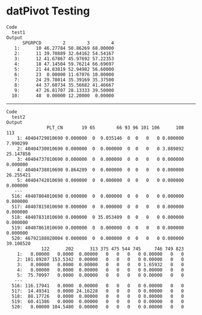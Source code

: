 # datPivot Testing

    Code
      test1
    Output
          SPGRPCD        2        3        4
       1:      10 46.27784 50.86269 68.00000
       2:      11 39.70889 32.64162 54.54167
       3:      12 41.67867 45.97692 57.22353
       4:      18 47.14504 59.76214 66.69697
       5:      21 44.83819 52.94982 56.60000
       6:      23  0.00000 11.67076 10.00000
       7:      24 29.78014 35.39169 35.37500
       8:      44 37.60734 35.56682 41.46667
       9:      47 26.81707 28.13333 39.50000
      10:      48  0.00000 12.20000  0.00000

---

    Code
      test2
    Output
                   PLT_CN       19 65        66 93 96 101 106      108       113
        1: 40404729010690 0.000000  0  9.035146  0  0   0   0 0.000000  7.990299
        2: 40404730010690 0.000000  0  0.000000  0  0   0   0 3.889892 25.147850
        3: 40404737010690 0.000000  0  0.000000  0  0   0   0 0.000000  0.000000
        4: 40404738010690 0.864289  0  0.000000  0  0   0   0 0.000000 26.255421
        5: 40404742010690 0.000000  0  0.000000  0  0   0   0 0.000000  0.000000
       ---                                                                      
      516: 40407804010690 0.000000  0  0.000000  0  0   0   0 0.000000  0.000000
      517: 40407815010690 0.000000  0  0.000000  0  0   0   0 0.000000  0.000000
      518: 40407831010690 0.000000  0 35.053409  0  0   0   0 0.000000  0.000000
      519: 40407861010690 0.000000  0  0.000000  0  0   0   0 0.000000  0.000000
      520: 46792188020004 0.000000  0  0.000000  0  0   0   0 0.000000 39.108520
                 122      202      313 375 475 544 745     746 749 823
        1:   0.00000   0.0000  0.00000   0   0   0   0 0.00000   0   0
        2: 101.89207 153.5342  0.00000   0   0   0   0 0.00000   0   0
        3:   0.00000   0.0000  0.00000   0   0   0   0 1.65932   0   0
        4:   0.00000   0.0000  0.00000   0   0   0   0 0.00000   0   0
        5:  75.70997   0.0000  0.00000   0   0   0   0 0.00000   0   0
       ---                                                            
      516: 116.17941   0.0000  0.00000   0   0   0   0 0.00000   0   0
      517:  14.49341   0.0000 24.16228   0   0   0   0 0.00000   0   0
      518:  88.17726   0.0000  0.00000   0   0   0   0 0.00000   0   0
      519:  60.41386   0.0000  0.00000   0   0   0   0 0.00000   0   0
      520:   0.00000 104.5480  0.00000   0   0   0   0 0.00000   0   0

